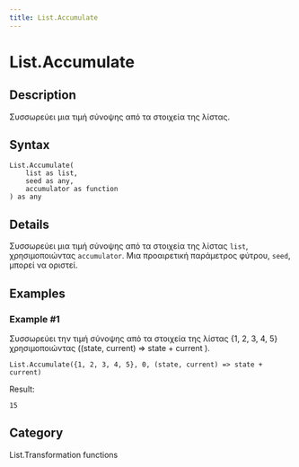 ```yaml
---
title: List.Accumulate
---
```


# List.Accumulate


## Description

Συσσωρεύει μια τιμή σύνοψης από τα στοιχεία της λίστας.


## Syntax

```powerquery
List.Accumulate(
    list as list,
    seed as any,
    accumulator as function
) as any
```


## Details

Συσσωρεύει μια τιμή σύνοψης από τα στοιχεία της λίστας <code>list</code>, χρησιμοποιώντας <code>accumulator</code>.    Μια προαιρετική παράμετρος φύτρου, <code>seed</code>, μπορεί να οριστεί.


## Examples

### Example #1 
Συσσωρεύει την τιμή σύνοψης από τα στοιχεία της λίστας \{1, 2, 3, 4, 5} χρησιμοποιώντας ((state, current) =&gt; state + current ).
```powerquery
List.Accumulate({1, 2, 3, 4, 5}, 0, (state, current) => state + current)
```

Result: 
```powerquery
15
```




## Category
List.Transformation functions
